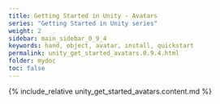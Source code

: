 ```yaml
---
title: Getting Started in Unity - Avatars
series: "Getting Started in Unity series"
weight: 2
sidebar: main_sidebar_0_9_4
keywords: hand, object, avatar, install, quickstart
permalink: unity_get_started_avatars.0.9.4.html
folder: mydoc
toc: false
---
```


{% include_relative unity_get_started_avatars.content.md %}
